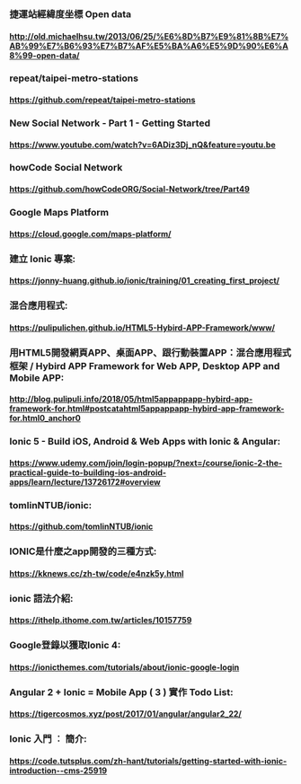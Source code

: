 ### 捷運站經緯度坐標 Open data
#### http://old.michaelhsu.tw/2013/06/25/%E6%8D%B7%E9%81%8B%E7%AB%99%E7%B6%93%E7%B7%AF%E5%BA%A6%E5%9D%90%E6%A8%99-open-data/
### repeat/taipei-metro-stations
#### https://github.com/repeat/taipei-metro-stations
### New Social Network - Part 1 - Getting Started
#### https://www.youtube.com/watch?v=6ADiz3Dj_nQ&feature=youtu.be
### howCode Social Network
#### https://github.com/howCodeORG/Social-Network/tree/Part49
### Google Maps Platform
#### https://cloud.google.com/maps-platform/
### 建立 Ionic 專案:
#### https://jonny-huang.github.io/ionic/training/01_creating_first_project/
### 混合應用程式:
#### https://pulipulichen.github.io/HTML5-Hybird-APP-Framework/www/
### 用HTML5開發網頁APP、桌面APP、跟行動裝置APP：混合應用程式框架 / Hybird APP Framework for Web APP, Desktop APP and Mobile APP:
#### http://blog.pulipuli.info/2018/05/html5appappapp-hybird-app-framework-for.html#postcatahtml5appappapp-hybird-app-framework-for.html0_anchor0
### Ionic 5 - Build iOS, Android & Web Apps with Ionic & Angular:
#### https://www.udemy.com/join/login-popup/?next=/course/ionic-2-the-practical-guide-to-building-ios-android-apps/learn/lecture/13726172#overview
### tomlinNTUB/ionic:
#### https://github.com/tomlinNTUB/ionic
### IONIC是什麼之app開發的三種方式:
#### https://kknews.cc/zh-tw/code/e4nzk5y.html
### ionic 語法介紹:
#### https://ithelp.ithome.com.tw/articles/10157759
### Google登錄以獲取Ionic 4:
#### https://ionicthemes.com/tutorials/about/ionic-google-login
### Angular 2 + Ionic = Mobile App ( 3 ) 實作 Todo List:
#### https://tigercosmos.xyz/post/2017/01/angular/angular2_22/
### Ionic 入門 ︰ 簡介:
#### https://code.tutsplus.com/zh-hant/tutorials/getting-started-with-ionic-introduction--cms-25919
